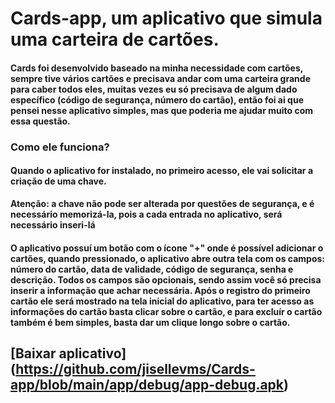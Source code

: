 # Cards-app, um aplicativo que simula uma carteira de cartões.

#### Cards foi desenvolvido baseado na minha necessidade com cartões, sempre tive vários cartões e precisava andar com uma carteira grande para caber todos eles, muitas vezes eu só precisava de algum dado específico (código de segurança, número do cartão), então foi ai que pensei nesse aplicativo simples, mas que poderia me ajudar muito com essa questão.

### Como ele funciona?
#### Quando o aplicativo for instalado, no primeiro acesso, ele vai solicitar a criação de uma chave.
**Atenção: a chave não pode ser alterada por questões de segurança, e é necessário memorizá-la, pois a cada entrada no aplicativo, 
será necessário inseri-lá**
#### O aplicativo possuí um botão com o ícone "+" onde é possível adicionar o cartões, quando pressionado, o aplicativo abre outra tela com os campos: número do cartão, data de validade, código de segurança, senha e descrição. Todos os campos são opcionais, sendo assim você só precisa inserir a informação que achar necessária. Após o registro do primeiro cartão ele será mostrado na tela inicial do aplicativo, para ter acesso as informações do cartão basta clicar sobre o cartão, e para excluír o cartão também é bem simples, basta dar um clique longo sobre o cartão.

## [Baixar aplicativo] (https://github.com/jisellevms/Cards-app/blob/main/app/debug/app-debug.apk)
